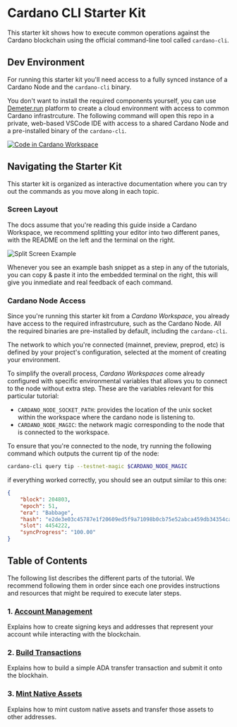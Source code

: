 # Cardano CLI Starter Kit

This starter kit shows how to execute common operations against the Cardano blockchain using the official command-line tool called `cardano-cli`.

## Dev Environment

For running this starter kit you'll need access to a fully synced instance of a Cardano Node and the `cardano-cli` binary.

You don't want to install the required components yourself, you can use [Demeter.run](https://demeter.run) platform to create a cloud environment with access to common Cardano infrastrcuture. The following command will open this repo in a private, web-based VSCode IDE with access to a shared Cardano Node and a pre-installed binary of the `cardano-cli`.

[![Code in Cardano Workspace](https://demeter.run/code/badge.svg)](https://demeter.run/code?repository=https://github.com/txpipe/cardano-cli-starter-kit.git&template=typescript)

## Navigating the Starter Kit

This starter kit is organized as interactive documentation where you can try out the commands as you move along in each topic.

### Screen Layout

The docs assume that you're reading this guide inside a Cardano Workspace, we recommend splitting your editor into two different panes, with the README on the left and the terminal on the right.

![Split Screen Example](imgs/screenshot1.png)

Whenever you see an example bash snippet as a step in any of the tutorials, you can copy & paste it into the embedded terminal on the right, this will give you inmediate and real feedback of each command.

### Cardano Node Access

Since you're running this starter kit from a _Cardano Workspace_, you already have access to the required infrastrcuture, such as the Cardano Node. All the required binaries are pre-installed by default, including the `cardano-cli`.

The network to which you're connected (mainnet, preview, preprod, etc) is defined by your project's configuration, selected at the moment of creating your environment.

To simplify the overall process, _Cardano Workspaces_ come already configured with specific environmental variables that allows you to connect to the node without extra step. These are the variables relevant for this particular tutorial:

- `CARDANO_NODE_SOCKET_PATH`: provides the location of the unix socket within the workspace where the cardano node is listening to.
- `CARDANO_NODE_MAGIC`: the network magic corresponding to the node that is connected to the workspace.

To ensure that you're connected to the node, try running the following command which outputs the current tip of the node:

```sh
cardano-cli query tip --testnet-magic $CARDANO_NODE_MAGIC
```

if everything worked correctly, you should see an output similar to this one:

```json
{
    "block": 204803,
    "epoch": 51,
    "era": "Babbage",
    "hash": "e2de3e03c45787e1f20609ed5f9a71098b0cb75e52abca459db34354cab29423",
    "slot": 4454222,
    "syncProgress": "100.00"
}
```

## Table of Contents

The following list describes the different parts of the tutorial. We recommend following them in order since each one provides instructions and resources that might be required to execute later steps.

### 1. [Account Management](./01-account-management.md)

Explains how to create signing keys and addresses that represent your account while interacting with the blockchain.

### 2. [Build Transactions](./02-build-transactions.md)

Explains how to build a simple ADA transfer transaction and submit it onto the blockhain.

### 3. [Mint Native Assets](./03-mint-native-assets.md)

Explains how to mint custom native assets and transfer those assets to other addresses.
